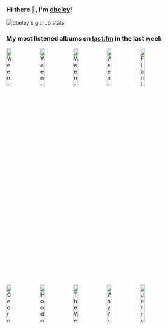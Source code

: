 ### Hi there 👋, I'm [dbeley](https://dbeley.ovh/en)!

![dbeley's github stats](https://github-readme-stats.vercel.app/api?username=dbeley)

### My most listened albums on [last.fm](https://www.last.fm/user/d_beley) in the last week

[<img src='https://lastfm.freetls.fastly.net/i/u/300x300/033c69ebc36146c98b670257e2871089.png' width='16%' height='16%' alt='Ween - Chocolate and Cheese'>](https://www.last.fm/music/ween/chocolate%2band%2bcheese)&nbsp;
[<img src='https://lastfm.freetls.fastly.net/i/u/300x300/adf9b04c01c346b5b866a63c7a281d9b.png' width='16%' height='16%' alt='Ween - Quebec'>](https://www.last.fm/music/ween/quebec)&nbsp;
[<img src='https://lastfm.freetls.fastly.net/i/u/300x300/95048a1d0c575d08826abe7dcea96d4e.jpg' width='16%' height='16%' alt='Ween - The Mollusk'>](https://www.last.fm/music/ween/the%2bmollusk)&nbsp;
[<img src='https://lastfm.freetls.fastly.net/i/u/300x300/68824472993944ef86c2bfc587bdd01c.png' width='16%' height='16%' alt='Ween - White Pepper'>](https://www.last.fm/music/ween/white%2bpepper)&nbsp;
[<img src='https://lastfm.freetls.fastly.net/i/u/300x300/2f4d9da137db782c7a17f5270d6493fc.jpg' width='16%' height='16%' alt='Flamin’ Groovies - Teenage Head'>](https://www.last.fm/music/flamin%25e2%2580%2599%2bgroovies/teenage%2bhead)&nbsp;
<br>
[<img src='https://lastfm.freetls.fastly.net/i/u/300x300/757f4f613029461bc61d036c2e986961.png' width='16%' height='16%' alt='Georges Brassens - Volume 2: Les Amoureux des bancs publics'>](https://www.last.fm/music/georges%2bbrassens/volume%2b2%253a%2bles%2bamoureux%2bdes%2bbancs%2bpublics)&nbsp;
[<img src='https://lastfm.freetls.fastly.net/i/u/300x300/e7d7cb006c5dc3626fcf5786597844c4.jpg' width='16%' height='16%' alt='Hoodoo Gurus - Stoneage Romeos'>](https://www.last.fm/music/hoodoo%2bgurus/stoneage%2bromeos)&nbsp;
[<img src='https://lastfm.freetls.fastly.net/i/u/300x300/e34cab881a844600ab25a427444c179f.png' width='16%' height='16%' alt='The Weakerthans - Reconstruction Site'>](https://www.last.fm/music/the%2bweakerthans/reconstruction%2bsite)&nbsp;
[<img src='https://lastfm.freetls.fastly.net/i/u/300x300/70bcd8b98453638f363dc08a282067d3.jpg' width='16%' height='16%' alt='Why? - Alopecia'>](https://www.last.fm/music/why%253f/alopecia)&nbsp;
[<img src='https://lastfm.freetls.fastly.net/i/u/300x300/b625bad7fafe4947a53647f7aae6ae2e.png' width='16%' height='16%' alt='Jerry Martin - SimCity 4'>](https://www.last.fm/music/jerry%2bmartin/simcity%2b4)&nbsp;
<br>
